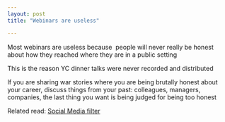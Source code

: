 ```yaml
---
layout: post
title: "Webinars are useless"

---
```


Most webinars are useless because  people will never really be honest about how they reached where they are in a public setting

This is the reason YC dinner talks were never recorded and distributed

If you are sharing war stories where you are being brutally honest about your career, discuss things from your past: colleagues, managers, companies, the last thing you want is being judged for being too honest

Related read: [Social Media filter](https://manassaloi.com/2020/04/06/social-media-filter.html)
